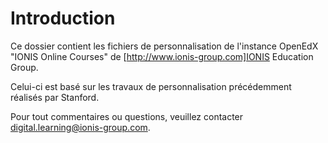Introduction
============
Ce dossier contient les fichiers de personnalisation de l'instance
OpenEdX "IONIS Online Courses" de [http://www.ionis-group.com]IONIS Education Group.

Celui-ci est basé sur les travaux de personnalisation précédemment
réalisés par Stanford.

Pour tout commentaires ou questions, veuillez contacter digital.learning@ionis-group.com.
